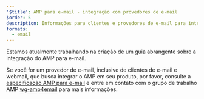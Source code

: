 ```yaml
---
'$title': AMP para e-mail - integração com provedores de e-mail
$order: 5
description: Informações para clientes e provedores de e-mail para integração com AMP.
formats:
  - email
---
```


Estamos atualmente trabalhando na criação de um guia abrangente sobre a integração do AMP para e-mail.

Se você for um provedor de e-mail, inclusive de clientes de e-mail e webmail, que busca integrar o AMP em seu produto, por favor, consulte a [especificação AMP para e-mail](../../../documentation/guides-and-tutorials/learn/email-spec/amp-email-format.md?format=email) e entre em contato com o grupo de trabalho AMP [wg-amp4email](https://github.com/ampproject/wg-amp4email) para mais informações.
